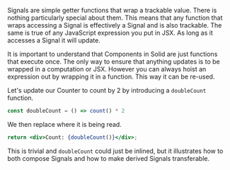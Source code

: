Signals are simple getter functions that wrap a trackable value. There is nothing particularly special about them. This means that any function that wraps accessing a Signal is effectively a Signal and is also trackable. The same is true of any JavaScript expression you put in JSX. As long as it accesses a Signal it will update.

It is important to understand that Components in Solid are just functions that execute once. The only way to ensure that anything updates is to be wrapped in a computation or JSX. However you can always hoist an expression out by wrapping it in a function. This way it can be re-used.

Let's update our Counter to count by 2 by introducing a `doubleCount` function.

```jsx
const doubleCount = () => count() * 2
```

We then replace where it is being read.

```jsx
return <div>Count: {doubleCount()}</div>;
```

This is trivial and `doubleCount` could just be inlined, but it illustrates how to both compose Signals and how to make derived Signals transferable.
